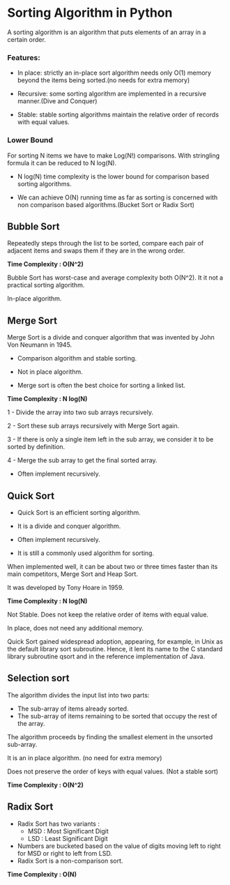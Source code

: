 # Sorting Algorithm in Python

A sorting algorithm is an algorithm that puts elements of an array in a certain order.

### Features:
- In place: strictly an in-place sort algorithm needs only O(1) memory beyond the items being sorted.(no needs for extra memory)

- Recursive: some sorting algorithm are implemented in a recursive manner.(Dive and Conquer)

- Stable: stable sorting algorithms maintain the relative order of records with equal values.

### Lower Bound

For sorting N items we have to make Log(N!) comparisons. With stringling formula it can be reduced to N log(N).
- N log(N) time complexity is the lower bound for comparison based sorting algorithms.

- We can achieve O(N) running time as far as sorting is concerned with non comparison based algorithms.(Bucket Sort or Radix Sort)

## Bubble Sort

Repeatedly steps through the list to be sorted, compare each pair of adjacent items and swaps them if they are in the wrong order.

__Time Complexity : O(N^2)__

Bubble Sort has worst-case and average complexity both O(N^2). It it not a practical sorting algorithm.

In-place algorithm.

## Merge Sort

Merge Sort is a divide and conquer algorithm that was invented by John Von Neumann in 1945.

- Comparison algorithm and stable sorting.

- Not in place algorithm.

- Merge sort is often the best choice for sorting a linked list.

__Time Complexity : N log(N)__

1 - Divide the array into two sub arrays recursively.

2 - Sort these sub arrays recursively with Merge Sort again.

3 - If there is only a single item left in the sub array, we consider it to be sorted by definition.

4 - Merge the sub array to get the final sorted array.

- Often implement recursively.

## Quick Sort

- Quick Sort is an efficient sorting algorithm.

- It is a divide and conquer algorithm.

- Often implement recursively.

-  It is still a commonly used algorithm for sorting.

When implemented well, it can be about two or three times faster than its main competitors, Merge Sort and Heap Sort.

It was developed by Tony Hoare in 1959.

__Time Complexity : N log(N)__

Not Stable. Does not keep the relative order of items with equal value.

In place, does not need any additional memory.

Quick Sort gained widespread adoption, appearing, for example, in Unix as the default library sort subroutine. Hence, it lent its name to the C standard library subroutine qsort and in the reference implementation of Java.

## Selection sort

The algorithm divides the input list into two parts:
  - The sub-array of items already sorted.
  - The sub-array of items remaining to be sorted that occupy the rest of the array.

The algorithm proceeds by finding the smallest element in the unsorted sub-array.

It is an in place algorithm. (no need for extra memory)

Does not preserve the order of keys with equal values. (Not a stable sort)

__Time Complexity : O(N^2)__

## Radix Sort

- Radix Sort has two variants :
  - MSD : Most Significant Digit
  - LSD : Least Significant Digit
- Numbers are bucketed based on the value of digits moving left to right for MSD or
right to left from LSD.
- Radix Sort is a non-comparison sort.

__Time Complexity : O(N)__

